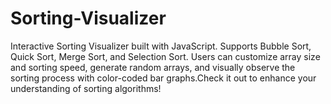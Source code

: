 # Sorting-Visualizer
Interactive Sorting Visualizer built with JavaScript. Supports Bubble Sort, Quick Sort, Merge Sort, and Selection Sort. Users can customize array size and sorting speed, generate random arrays, and visually observe the sorting process with color-coded bar graphs.Check it out to enhance your understanding of sorting algorithms!
